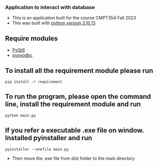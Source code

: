 ### Application to interact with database
- This is an application built for the course CMPT354 Fall 2023
- This was built with [python version 3.10.13](https://www.python.org/downloads/release/python-31013/) 

## Require modules
- [PyQt6](https://pypi.org/project/PyQt6/)
- [pypyodbc](https://github.com/pypyodbc/pypyodbc)

## To install all the requirement module please run
```
pip install -r requirement
```
## To run the program, please open the command line, install the requirement module and run
```
python main.py
```
## If you refer a executable .exe file on window. Installed pyinstaller and run
```
pyinstaller --onefile main.py
```
- Then move the .exe file from dist folder to the main directory